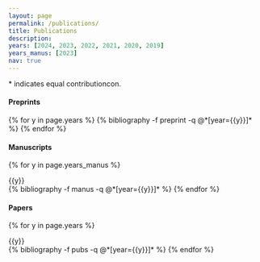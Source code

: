 ```yaml
---
layout: page
permalink: /publications/
title: Publications
description: 
years: [2024, 2023, 2022, 2021, 2020, 2019]
years_manus: [2023]
nav: true
---
```

\* indicates equal contributioncon.

#### Preprints

<div class="publications">
{% for y in page.years %}
  {% bibliography -f preprint -q @*[year={{y}}]* %}
{% endfor %}
</div>


#### Manuscripts

<div class="publications">

{% for y in page.years_manus %}

<div>{{y}}</div>
  {% bibliography -f manus -q @*[year={{y}}]* %}
{% endfor %}

</div>

#### Papers

<div class="publications">

{% for y in page.years %}

<div>{{y}}</div>
  {% bibliography -f pubs -q @*[year={{y}}]* %}
{% endfor %}

</div>
